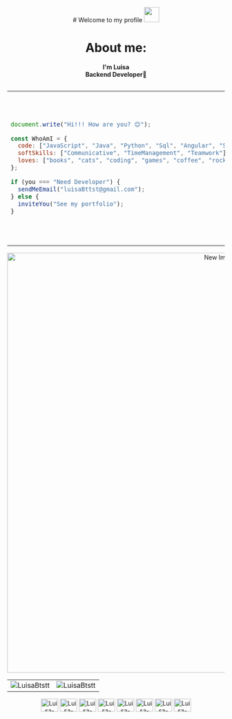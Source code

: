 <div align="center">
# Welcome to my profile <img src="https://media.tenor.com/AjfRZZrv_uMAAAAj/cute-anime.gif" width="35"> 
</div>
<div align="center">

  # About me:
  **I'm Luisa**  
  **Backend Developer**🧡

</div>


<div style="display: flex; align-items: center;">

<table>
  <tr>
    <td>

```javascript
document.write("Hi!!! How are you? 😊");

const WhoAmI = {
  code: ["JavaScript", "Java", "Python", "Sql", "Angular", "Spring boot"],
  softSkills: ["Communicative", "TimeManagement", "Teamwork"],
  loves: ["books", "cats", "coding", "games", "coffee", "rock", "anime"]
};

if (you === "Need Developer") {
  sendMeEmail("luisaBttst@gmail.com");
} else {
  inviteYou("See my portfolio");
}

```
</td>
<td>
  <img src="https://media2.giphy.com/media/v1.Y2lkPTc5MGI3NjExbTQzamEyeTVkbW1tbmEzdGduNjduZWdyYnNldnhsa2o1Z3ptOWkzNSZlcD12MV9pbnRlcm5hbF9naWZfYnlfaWQmY3Q9Zw/KKB54xpucNE4M/giphy.webp" alt="Studio Ghibli Character" width="350px"/>
</td>

</tr> </table> </div> <div style="text-align: center;"> <img src="https://media1.giphy.com/media/v1.Y2lkPTc5MGI3NjExeGZuZXgzcXF6MnRkeHZudXhpNTR6ZXBkYmgyc292Mmk5ajA2ZmZtNiZlcD12MV9pbnRlcm5hbF9naWZfYnlfaWQmY3Q9Zw/3ohzdTyox6pIqyCLgQ/giphy.webp" alt="New Image" width="971px"/> </div>

<div align="center">

<table>
  <tr>
    <td>
      <img src="https://github-readme-stats.vercel.app/api/top-langs?username=LuisaBtstt4&show_icons=true&theme=holi&locale=en&layout=compact" alt="LuisaBtstt"/>
    </td>
    <td>
      <img src="https://github-readme-stats.vercel.app/api?username=LuisaBtstt&show_icons=true&theme=holi&locale=en" alt="LuisaBtstt"/>
    </td>
  </tr>
</table>
</div>

<p align="center">
  <img alt="Luisa-Angular" height="30" width="40" src="https://cdn.jsdelivr.net/gh/devicons/devicon@latest/icons/angular/angular-original.svg">        
  <img alt="Luisa-Csharp" height="30" width="40" src="https://cdn.jsdelivr.net/gh/devicons/devicon@latest/icons/csharp/csharp-original.svg">
  <img alt="Luisa-Django" height="30" width="40" src="https://cdn.jsdelivr.net/gh/devicons/devicon@latest/icons/django/django-plain.svg">          
  <img alt="Luisa-Java" height="30" width="40" src="https://cdn.jsdelivr.net/gh/devicons/devicon@latest/icons/java/java-original.svg">
  <img alt="Luisa-MySql" height="30" width="40" src="https://cdn.jsdelivr.net/gh/devicons/devicon@latest/icons/mysql/mysql-original-wordmark.svg">
  <img alt="Luisa-Postman" height="30" width="40" src="https://cdn.jsdelivr.net/gh/devicons/devicon@latest/icons/postman/postman-original.svg">
  <img alt="Luisa-Python" height="30" width="40" src="https://cdn.jsdelivr.net/gh/devicons/devicon@latest/icons/python/python-original.svg">
  <img alt="Luisa-Vscode" height="30" width="40" src="https://cdn.jsdelivr.net/gh/devicons/devicon@latest/icons/vscode/vscode-original.svg">
</p>



